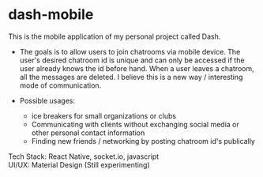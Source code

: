# dash-mobile
This is the mobile application of my personal project called Dash. 

- The goals is to allow users to join chatrooms via mobile device. The user's desired chatroom id is unique and can only be accessed if the user already knows the id before hand. When a user leaves a chatroom, all the messages are deleted. I believe this is a new way / interesting mode of communication. 

- Possible usages:  
    - ice breakers for small organizations or clubs
    - Communicating with clients without exchanging social media or other personal contact information
    - Finding new friends / networking by posting chatroom id's publically

Tech Stack: React Native, socket.io, javascript<br>
UI/UX: Material Design (Still experimenting)